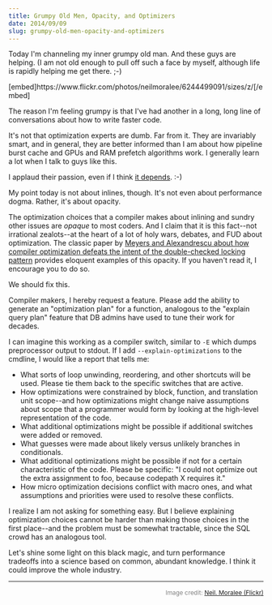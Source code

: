 ```yaml
---
title: Grumpy Old Men, Opacity, and Optimizers
date: 2014/09/09
slug: grumpy-old-men-opacity-and-optimizers
---
```


<p>Today I'm channeling my inner grumpy old man. And these guys are helping. (I am not old enough to pull off such a face by myself, although life is rapidly helping me get there. ;-)</p><p>[embed]https://www.flickr.com/photos/neilmoralee/6244499091/sizes/z/[/embed]</p><p>The reason I'm feeling grumpy is that I've had another in a long, long line of conversations about how to write faster code.</p><p>It's not that optimization experts are dumb. Far from it. They are invariably smart, and in general, they are better informed than I am about how pipeline burst cache and GPUs and RAM prefetch algorithms work. I generally learn a lot when I talk to guys like this.</p><p>I applaud their passion, even if I think <a title="3 Commandments of Performance Optimization" href="steve-tolman-it-depends.md">it depends</a>. :-)</p><p>My point today is not about inlines, though. It's not even about performance dogma. Rather, it's about opacity.</p><p>The optimization choices that a compiler makes about inlining and sundry other issues are <em>opaque</em> to most coders. And I claim that it is this fact--not irrational zealots--at the heart of a lot of holy wars, debates, and FUD about optimization. The classic paper by <a href="http://www.drdobbs.com/cpp/c-and-the-perils-of-double-checked-locki/184405726" target="_blank">Meyers and Alexandrescu about how compiler optimization defeats the intent of the double-checked locking pattern</a> provides eloquent examples of this opacity. If you haven't read it, I encourage you to do so.</p><p>We should fix this.</p><p>Compiler makers, I hereby request a feature. Please add the ability to generate an "optimization plan" for a function, analogous to the "explain query plan" feature that DB admins have used to tune their work for decades.</p><p>I can imagine this working as a compiler switch, similar to <code>-E</code> which dumps preprocessor output to stdout. If I add <code>--explain-optimizations</code> to the cmdline, I would like a report that tells me:</p><ul><li>What sorts of loop unwinding, reordering, and other shortcuts will be used. Please tie them back to the specific switches that are active.</li><li>How optimizations were constrained by block, function, and translation unit scope--and how optimizations might change naive assumptions about scope that a programmer would form by looking at the high-level representation of the code.</li><li>What additional optimizations might be possible if additional switches were added or removed.</li><li>What guesses were made about likely versus unlikely branches in conditionals.</li><li>What additional optimizations might be possible if not for a certain characteristic of the code. Please be specific: "I could not optimize out the extra assignment to foo, because codepath X requires it."</li><li>How micro optimization decisions conflict with macro ones, and what assumptions and priorities were used to resolve these conflicts.</li></ul><p>I realize I am not asking for something easy. But I believe explaining optimization choices cannot be harder than making those choices in the first place--and the problem must be somewhat tractable, since the SQL crowd has an analogous tool.</p><p>Let's shine some light on this black magic, and turn performance tradeoffs into a science based on common, abundant knowledge. I think it could improve the whole industry.</p><hr /><p style="text-align:right;color:gray;font-size:85%;">Image credit: <a href="https://www.flickr.com/photos/neilmoralee/6244499091/sizes/l">Neil. Moralee (Flickr)</a></p>